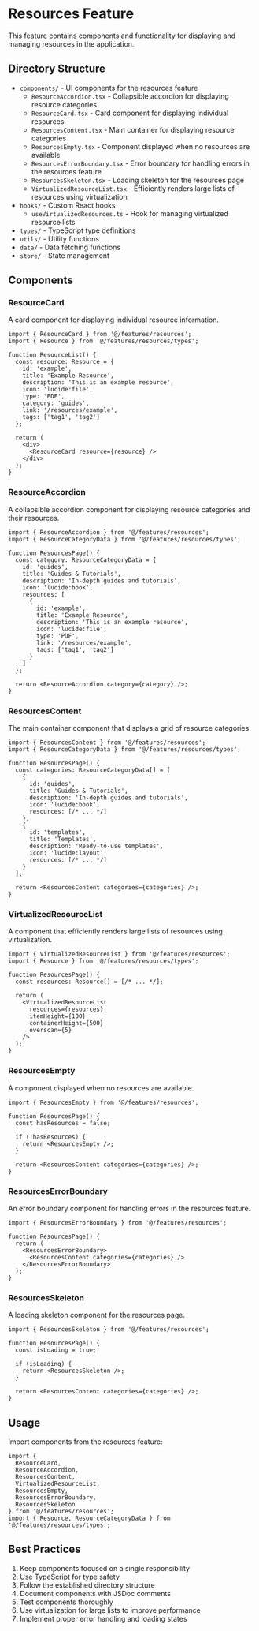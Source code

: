 # Resources Feature

This feature contains components and functionality for displaying and managing resources in the application.

## Directory Structure

- `components/` - UI components for the resources feature
  - `ResourceAccordion.tsx` - Collapsible accordion for displaying resource categories
  - `ResourceCard.tsx` - Card component for displaying individual resources
  - `ResourcesContent.tsx` - Main container for displaying resource categories
  - `ResourcesEmpty.tsx` - Component displayed when no resources are available
  - `ResourcesErrorBoundary.tsx` - Error boundary for handling errors in the resources feature
  - `ResourcesSkeleton.tsx` - Loading skeleton for the resources page
  - `VirtualizedResourceList.tsx` - Efficiently renders large lists of resources using virtualization
- `hooks/` - Custom React hooks
  - `useVirtualizedResources.ts` - Hook for managing virtualized resource lists
- `types/` - TypeScript type definitions
- `utils/` - Utility functions
- `data/` - Data fetching functions
- `store/` - State management

## Components

### ResourceCard

A card component for displaying individual resource information.

```tsx
import { ResourceCard } from '@/features/resources';
import { Resource } from '@/features/resources/types';

function ResourceList() {
  const resource: Resource = {
    id: 'example',
    title: 'Example Resource',
    description: 'This is an example resource',
    icon: 'lucide:file',
    type: 'PDF',
    category: 'guides',
    link: '/resources/example',
    tags: ['tag1', 'tag2']
  };

  return (
    <div>
      <ResourceCard resource={resource} />
    </div>
  );
}
```

### ResourceAccordion

A collapsible accordion component for displaying resource categories and their resources.

```tsx
import { ResourceAccordion } from '@/features/resources';
import { ResourceCategoryData } from '@/features/resources/types';

function ResourcesPage() {
  const category: ResourceCategoryData = {
    id: 'guides',
    title: 'Guides & Tutorials',
    description: 'In-depth guides and tutorials',
    icon: 'lucide:book',
    resources: [
      {
        id: 'example',
        title: 'Example Resource',
        description: 'This is an example resource',
        icon: 'lucide:file',
        type: 'PDF',
        link: '/resources/example',
        tags: ['tag1', 'tag2']
      }
    ]
  };

  return <ResourceAccordion category={category} />;
}
```

### ResourcesContent

The main container component that displays a grid of resource categories.

```tsx
import { ResourcesContent } from '@/features/resources';
import { ResourceCategoryData } from '@/features/resources/types';

function ResourcesPage() {
  const categories: ResourceCategoryData[] = [
    {
      id: 'guides',
      title: 'Guides & Tutorials',
      description: 'In-depth guides and tutorials',
      icon: 'lucide:book',
      resources: [/* ... */]
    },
    {
      id: 'templates',
      title: 'Templates',
      description: 'Ready-to-use templates',
      icon: 'lucide:layout',
      resources: [/* ... */]
    }
  ];

  return <ResourcesContent categories={categories} />;
}
```

### VirtualizedResourceList

A component that efficiently renders large lists of resources using virtualization.

```tsx
import { VirtualizedResourceList } from '@/features/resources';
import { Resource } from '@/features/resources/types';

function ResourcesPage() {
  const resources: Resource[] = [/* ... */];

  return (
    <VirtualizedResourceList 
      resources={resources}
      itemHeight={100}
      containerHeight={500}
      overscan={5}
    />
  );
}
```

### ResourcesEmpty

A component displayed when no resources are available.

```tsx
import { ResourcesEmpty } from '@/features/resources';

function ResourcesPage() {
  const hasResources = false;

  if (!hasResources) {
    return <ResourcesEmpty />;
  }

  return <ResourcesContent categories={categories} />;
}
```

### ResourcesErrorBoundary

An error boundary component for handling errors in the resources feature.

```tsx
import { ResourcesErrorBoundary } from '@/features/resources';

function ResourcesPage() {
  return (
    <ResourcesErrorBoundary>
      <ResourcesContent categories={categories} />
    </ResourcesErrorBoundary>
  );
}
```

### ResourcesSkeleton

A loading skeleton component for the resources page.

```tsx
import { ResourcesSkeleton } from '@/features/resources';

function ResourcesPage() {
  const isLoading = true;

  if (isLoading) {
    return <ResourcesSkeleton />;
  }

  return <ResourcesContent categories={categories} />;
}
```

## Usage

Import components from the resources feature:

```tsx
import { 
  ResourceCard, 
  ResourceAccordion, 
  ResourcesContent,
  VirtualizedResourceList,
  ResourcesEmpty,
  ResourcesErrorBoundary,
  ResourcesSkeleton
} from '@/features/resources';
import { Resource, ResourceCategoryData } from '@/features/resources/types';
```

## Best Practices

1. Keep components focused on a single responsibility
2. Use TypeScript for type safety
3. Follow the established directory structure
4. Document components with JSDoc comments
5. Test components thoroughly
6. Use virtualization for large lists to improve performance
7. Implement proper error handling and loading states 
